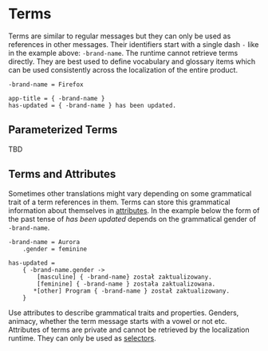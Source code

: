 # Terms

Terms are similar to regular messages but they can only be used as references
in other messages. Their identifiers start with a single dash `-` like in the
example above: `-brand-name`. The runtime cannot retrieve terms directly.
They are best used to define vocabulary and glossary items which can be used
consistently across the localization of the entire product.

```
-brand-name = Firefox

app-title = { -brand-name }
has-updated = { -brand-name } has been updated.
```

## Parameterized Terms

TBD

## Terms and Attributes

Sometimes other translations might vary depending on some grammatical trait
of a term references in them. Terms can store this grammatical information
about themselves in [attributes](attributes.html). In the example below the
form of the past tense of _has been updated_ depends on the grammatical
gender of `-brand-name`.

```
-brand-name = Aurora
    .gender = feminine

has-updated =
    { -brand-name.gender ->
        [masculine] { -brand-name} został zaktualizowany.
        [feminine] { -brand-name } została zaktualizowana.
       *[other] Program { -brand-name } został zaktualizowany.
    }
```

Use attributes to describe grammatical traits and properties. Genders,
animacy, whether the term message starts with a vowel or not etc. Attributes
of terms are private and cannot be retrieved by the localization runtime.
They can only be used as [selectors](selectors.html).
